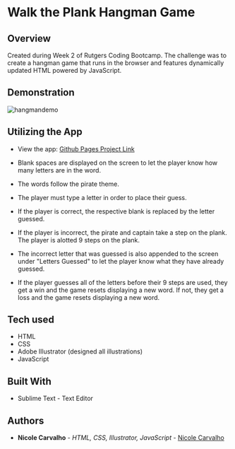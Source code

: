 # Walk the Plank Hangman Game

## Overview

Created during Week 2 of Rutgers Coding Bootcamp. The challenge was to create a hangman game that runs in the browser and features dynamically updated HTML powered by JavaScript. 

## Demonstration

![hangmandemo](assets/images/hangmanDemo.gif)

## Utilizing the App

* View the app: [Github Pages Project Link](https://nicolelcarvalho.github.io/Hangman-Game/)

* Blank spaces are displayed on the screen to let the player know how many letters are in the word. 
* The words follow the pirate theme. 
* The player must type a letter in order to place their guess. 
* If the player is correct, the respective blank is replaced by the letter guessed.
* If the player is incorrect, the pirate and captain take a step on the plank. The player is alotted 9 steps on the plank.
* The incorrect letter that was guessed is also appended to the screen under "Letters Guessed" to let the player know what they have already guessed. 
* If the player guesses all of the letters before their 9 steps are used, they get a win and the game resets displaying a new word. If not, they get a loss and the game resets displaying a new word. 

## Tech used
- HTML
- CSS
- Adobe Illustrator (designed all illustrations)
- JavaScript

## Built With

* Sublime Text - Text Editor

## Authors

* **Nicole Carvalho** - *HTML, CSS, Illustrator, JavaScript* - [Nicole Carvalho](https://github.com/nicolelcarvalho)